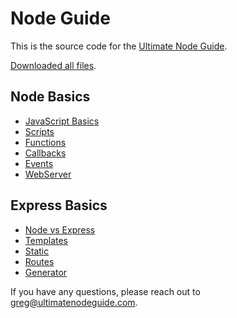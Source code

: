 # Node Guide

This is the source code for the [Ultimate Node Guide](https://www.udemy.com/the-ultimate-guide-to-nodejs-express/?couponCode=GITHUB).

[Downloaded all files](https://github.com/NodeGuide/CourseFiles/archive/master.zip).

Node Basics
-----------

* [JavaScript Basics](/s01_c01_JavaScriptBasics)
* [Scripts](/s01_c02_Scripts)
* [Functions](/s01_c03_Functions)
* [Callbacks](/s01_c04_Callbacks)
* [Events](/s01_c05_Events)
* [WebServer](/s01_c06_WebServer)

Express Basics
--------------

* [Node vs Express](/s02_c01_Node_v_Express)
* [Templates](/s02_c02_Templates)
* [Static](/s02_c03_Static)
* [Routes](/s02_c04_Routes)
* [Generator](/s02_c05_Generator)

If you have any questions, please reach out to greg@ultimatenodeguide.com.